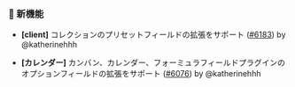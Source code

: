 ### 🎉 新機能

- **[client]** コレクションのプリセットフィールドの拡張をサポート ([#6183](https://github.com/nocobase/nocobase/pull/6183)) by @katherinehhh

- **[カレンダー]** カンバン、カレンダー、フォーミュラフィールドプラグインのオプションフィールドの拡張をサポート ([#6076](https://github.com/nocobase/nocobase/pull/6076)) by @katherinehhh